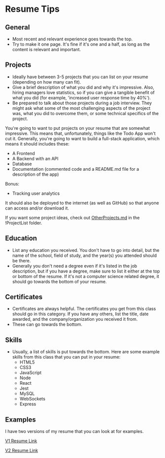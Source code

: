# Resume Tips

## General

- Most recent and relevant experience goes towards the top.
- Try to make it one page. It's fine if it's one and a half, as long as the content is relevant and important.

## Projects

- Ideally have between 3-5 projects that you can list on your resume (depending on how many can fit). 
- Give a brief description of what you did and why it's impressive. Also, hiring managers love statistics, so if you can give a tangible benefit of what you did (for example, 'increased user response time by 40%').
- Be prepared to talk about those projects during a job interview. They might ask what some of the most challenging aspects of the project was, what you did to overcome them, or some technical specifics of the project.

You're going to want to put projects on your resume that are somewhat impressive. This means that, unfortunately, things like the Todo App won't cut it. Generally, you're going to want to build a full-stack application, which means it should includes these:

- A Frontend
- A Backend with an API
- Database
- Documentation (commented code and a README.md file for a description of the app)

Bonus: 
- Tracking user analytics

It should also be deployed to the internet (as well as GitHub) so that anyone can access and/or download it.

If you want some project ideas, check out [OtherProjects.md](../!ProjectList/OtherProjects.md) in the !ProjectList folder.

## Education

- List any education you received. You don't have to go into detail, but the name of the school, field of study, and the year(s) you attended should be there.
- Generally you don't need a degree even if it's listed in the job description, but if you have a degree, make sure to list it either at the top or bottom of the resume. If it's not a computer science related degree, it should go towards the bottom of your resume.

## Certificates

- Certificates are always helpful. The certificates you get from this class should go in this category. If you have any others, list the title, date awarded, and the company/organization you received it from.
- These can go towards the bottom.

## Skills

- Usually, a list of skills is put towards the bottom. Here are some example skills from this class that you can put in your resume:
    - HTML5
    - CSS3
    - JavaScript
    - Node
    - React
    - Jest
    - MySQL
    - WebSockets
    - Express

## Examples

I have two versions of my resume that you can look at for examples.

[V1 Resume Link](./resumeExample1.png)

[V2 Resume Link](./resumeExample2.png)